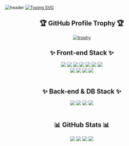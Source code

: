 
    
![header](https://capsule-render.vercel.app/api?type=waving&color=6633FF&text=&animation=twinkling&height=150)
[![Typing SVG](https://readme-typing-svg.demolab.com?font=Alkatra&weight=600&size=45&duration=3500&pause=3&color=6633FF&center=false&vCenter=false&multiline=true&repeat=true&width=900&height=100&lines=Welcome+to+ghtjd1358+GitHub!👋)](https://git.io/typing-svg)



<h2 align="center">🏆 GitHub Profile Trophy 🏆</h2>
<div align="center">

  [![trophy](https://github-profile-trophy.vercel.app/?username=cheonseunghyeon&theme=onedark&row=1&column=7)](https://github.com/ryo-ma/github-profile-trophy)

</div>

<h2 align="center"> ✨ Front-end Stack ✨ </h2>

<div align="center">
    <img src="https://img.shields.io/badge/HTML5-E34F26?style=style=flat&logo=html5&logoColor=white">
    <img src="https://img.shields.io/badge/Css3-1572B6?style=style=flat&logo=css3&logoColor=white">
    <img src="https://img.shields.io/badge/javascript-F7DF1E?style=flat-square&logo=javascript&logoColor=white">
    <img src="https://img.shields.io/badge/React-61DAFB?style=flat-square&logo=react&logoColor=white">
    <img src="https://img.shields.io/badge/Zustand-673AB8?style=flat-square&logo=react&logoColor=white">
    <img src="https://img.shields.io/badge/React_query-3178C6?style=flat-square&logo=react&logoColor=white">
    <img src="https://img.shields.io/badge/StyledComponents/Emotion-DB7093?style=flat-square&logo=Styled-components&logoColor=white"/><br/>
    <img src="https://img.shields.io/badge/Sass-CC6699?style=style=flat&logo=sass&logoColor=white">
    <img src="https://img.shields.io/badge/RTK-764ABC?style=style=flat&logo=redux&logoColor=white">
    <img src="https://img.shields.io/badge/Typescript-3178C6?style=style=flat&logo=typescript&logoColor=white">
    <img src="https://img.shields.io/badge/React Native-673AB8?style=flat-square&logo=createreactapp&logoColor=white">
</div>
<br/>

<h2 align="center"> ✨ Back-end & DB Stack ✨ </h2>

<div align="center">
     <img src="https://img.shields.io/badge/Node.js-339933?style=flat-square&logo=node.js&logoColor=white">
    <img src="https://img.shields.io/badge/Python-3776AB?style=flat-square&logo=python&logoColor=white">
    <img src="https://img.shields.io/badge/MongoDB-47A248?style=flat-square&logo=mongodb&logoColor=white">
    <img src="https://img.shields.io/badge/firebase-FFCA28?style=flat-square&logo=firebase&logoColor=white">
</div>
<br>


<div align="center">




<h2 align="center">📊 GitHub Stats 📊</h2>

![](http://github-profile-summary-cards.vercel.app/api/cards/repos-per-language?username=ghtjd1358&theme=react)
![](http://github-profile-summary-cards.vercel.app/api/cards/most-commit-language?username=ghtjd1358&theme=react)
![](http://github-profile-summary-cards.vercel.app/api/cards/productive-time?username=ghtjd1358&theme=react&utcOffset=8)
![](http://github-profile-summary-cards.vercel.app/api/cards/stats?username=ghtjd1358&theme=react)
</div>
